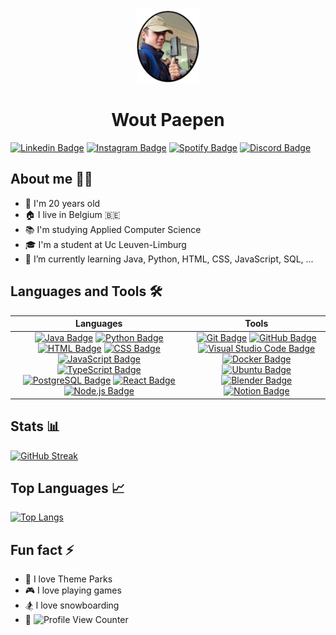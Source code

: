 
<div align="center">
    <img clip-path="circle()" src="piccas.png" width="100">
    <h1>Wout Paepen</h1>
</div>

[![Linkedin Badge](https://img.shields.io/badge/-LinkedIn-blue?style=flat&logo=Linkedin&logoColor=white)](https://www.linkedin.com/in/wout-paepen/)
[![Instagram Badge](https://img.shields.io/badge/-Instagram-purple?style=flat&logo=instagram&logoColor=white)](https://www.instagram.com/wout_paepen/)
[![Spotify Badge](https://img.shields.io/badge/-Spotify-green?style=flat&logo=spotify&logoColor=white)](https://open.spotify.com/user/eftelking?si=8a691891fd234179)
[![Discord Badge](https://img.shields.io/badge/-Discord-blue?style=flat&logo=discord&logoColor=white)](https://discord.com/users/227822834741805056)
    
    


## About me 🙋‍♂️
- 🏫 I'm 20 years old
- 🏠 I live in Belgium 🇧🇪
- 📚 I'm studying Applied Computer Science
- 🎓 I'm a student at Uc Leuven-Limburg
- 🌱 I’m currently learning Java, Python, HTML, CSS, JavaScript, SQL, ...

## Languages and Tools 🛠️
<!-- all languages in one column | all tools in one column |  -->
| Languages | Tools |
| :---: | :---: |
| [![Java Badge](https://img.shields.io/badge/-Java-007396?style=flat&logo=java&logoColor=white)](https://www.java.com/) [![Python Badge](https://img.shields.io/badge/-Python-3776AB?style=flat&logo=python&logoColor=white)](https://www.python.org/)  [![HTML Badge](https://img.shields.io/badge/-HTML-239120?style=flat&logo=html5&logoColor=white)](https://www.w3schools.com/html/) [![CSS Badge](https://img.shields.io/badge/-CSS-F05040?&style=flat&logo=css3&logoColor=white)](https://www.w3schools.com/css/) [![JavaScript Badge](https://img.shields.io/badge/-JavaScript-F7DF1E?style=flat&logo=javascript&logoColor=black)](https://www.javascript.com/) [![TypeScript Badge](https://img.shields.io/badge/-TypeScript-007ACC?style=flat&logo=typescript&logoColor=white)](https://www.typescriptlang.org/)  [![PostgreSQL Badge](https://img.shields.io/badge/-PostgreSQL-316192?style=flat&logo=postgresql&logoColor=white)](https://www.Postgres.com/) [![React Badge](https://img.shields.io/badge/-React-20232A?style=flat&logo=react&logoColor=61DAFB)](https://www.react.com/)  [![Node.js Badge](https://img.shields.io/badge/-Node.js-339933?style=flat&logo=node.js&logoColor=white)](https://www.nodejs.com/)|   [![Git Badge](https://img.shields.io/badge/-Git-F05032?style=flat&logo=git&logoColor=white)](https://www.git.com/) [![GitHub Badge](https://img.shields.io/badge/-GitHub-100000?style=flat&logo=github&logoColor=white)](https://www.github.com/) [![Visual Studio Code Badge](https://img.shields.io/badge/-Visual_Studio_Code-0078D4?style=flat&logo=visual-studio-code&logoColor=white)](https://code.visualstudio.com/) [![Docker Badge](https://img.shields.io/badge/-Docker-2CA5E0?style=flat&logo=docker&logoColor=white)](https://www.docker.io) [![Ubuntu Badge](https://img.shields.io/badge/-Ubuntu-E95420?style=flat&logo=ubuntu&logoColor=white)](https://www.ubuntu.com) [![Blender Badge](https://img.shields.io/badge/-Blender-F5792A?style=flat&logo=blender&logoColor=white)](https://blender.org) [![Notion Badge](https://img.shields.io/badge/-Notion-000000?style=flat&logo=notion&logoColor=white)](https://notion.so) |




<!-- 
[![Java Badge](https://img.shields.io/badge/-Java-007396?style=flat&logo=java&logoColor=white)](https://www.java.com/)
[![Python Badge](https://img.shields.io/badge/-Python-3776AB?style=flat&logo=python&logoColor=white)](https://www.python.org/)
[![HTML Badge](https://img.shields.io/badge/-HTML-239120?style=flat&logo=html5&logoColor=white)](https://www.w3schools.com/html/)
[![CSS Badge](https://img.shields.io/badge/-CSS-F05040?&style=flat&logo=css3&logoColor=white)](https://www.w3schools.com/css/)
[![JavaScript Badge](https://img.shields.io/badge/-JavaScript-F7DF1E?style=flat&logo=javascript&logoColor=black)](https://www.javascript.com/)
[![PostgreSQL Badge](https://img.shields.io/badge/-PostgreSQL-316192?style=flat&logo=postgresql&logoColor=white)](https://www.Postgres.com/)
[![React Badge](https://img.shields.io/badge/-React-20232A?style=flat&logo=react&logoColor=61DAFB)](https://www.react.com/)
[![Git Badge](https://img.shields.io/badge/-Git-F05032?style=flat&logo=git&logoColor=white)](https://www.git.com/)
[![GitHub Badge](https://img.shields.io/badge/-GitHub-100000?style=flat&logo=github&logoColor=white)](https://www.github.com/)
[![Visual Studio Code Badge](https://img.shields.io/badge/-Visual_Studio_Code-0078D4?style=flat&logo=visual-studio-code&logoColor=white)](https://code.visualstudio.com/)
[![Docker Badge](https://img.shields.io/badge/-Docker-2CA5E0?style=flat&logo=docker&logoColor=white)](https://www.docker.io)
[![Ubuntu Badge](https://img.shields.io/badge/-Ubuntu-E95420?style=flat&logo=ubuntu&logoColor=white)](https://www.ubuntu.com)
[![Blender Badge](https://img.shields.io/badge/-Blender-F5792A?style=flat&logo=blender&logoColor=white)](https://blender.org)
[![Notion Badge](https://img.shields.io/badge/-Notion-000000?style=flat&logo=notion&logoColor=white)](https://notion.so) -->
<!-- 
<div align="center">
<a href="https://www.java.com/">
<img src="https://img.shields.io/badge/Java-ED8B00?style=for-the-badge&logo=java&logoColor=white">
</a>
<a href="https://www.python.org/">
<img src="https://img.shields.io/badge/Python-3776AB?style=for-the-badge&logo=python&logoColor=white">
</a>
<a href="https://www.w3schools.com/html/">
<img src="https://img.shields.io/badge/HTML-239120?style=for-the-badge&logo=html5&logoColor=white">
</a>
<a href="https://www.w3schools.com/css/">
<img src="https://img.shields.io/badge/CSS-F05040?&style=for-the-badge&logo=css3&logoColor=white">
</a>
<a href="https://www.javascript.com/">
<img src="https://img.shields.io/badge/JavaScript-F7DF1E?style=for-the-badge&logo=javascript&logoColor=black">
</a>
<a href="https://www.Postgres.com/">
<img src="https://img.shields.io/badge/PostgreSQL-316192?style=for-the-badge&logo=postgresql&logoColor=white">
</a>
<a href="https://www.react.com/">
<img src="https://img.shields.io/badge/React-20232A?style=for-the-badge&logo=react&logoColor=61DAFB">
</a>
<a href="https://www.git.com/">
<img src="https://img.shields.io/badge/Git-F05032?style=for-the-badge&logo=git&logoColor=white">
</a>
<a href="https://www.github.com/">
<img src="https://img.shields.io/badge/GitHub-100000?style=for-the-badge&logo=github&logoColor=white">
</a>
<a href="https://code.visualstudio.com/">
<img src="https://img.shields.io/badge/Visual_Studio_Code-0078D4?style=for-the-badge&logo=visual-studio-code&logoColor=white">
</a>
<a href="https://www.docker.io">
<img src="https://img.shields.io/badge/Docker-2CA5E0?style=for-the-badge&logo=docker&logoColor=white">
</a>
<a href="https://www.ubuntu.com">
<img src="https://img.shields.io/badge/Ubuntu-E95420?style=for-the-badge&logo=ubuntu&logoColor=white">
</a>
<a href="https://blender.org">
<img src="https://img.shields.io/badge/Blender-F5792A?style=for-the-badge&logo=blender&logoColor=white">
</a>
<a href="https://notion.so">
<img src="https://img.shields.io/badge/Notion-000000?style=for-the-badge&logo=notion&logoColor=white">
</a> -->



## Stats 📊
[![GitHub Streak](https://streak-stats.demolab.com?user=WoutPaepenUcLL&theme=tokyonight-duo&hide_border=true&locale=nl&date_format=j%20M%5B%20Y%5D&mode=weekly)](https://git.io/streak-stats)

## Top Languages 📈
[![Top Langs](https://github-readme-stats.vercel.app/api/top-langs/?username=WoutPaepenUcLL&layout=compact&theme=github_dark_dimmed)](https://github.com/anuraghazra/github-readme-stats)

## Fun fact ⚡
- 🎢 I love Theme Parks
- 🎮 I love playing games
- 🏂 I love snowboarding
- 👀     ![Profile View Counter](https://komarev.com/ghpvc/?username=WoutPaepenUcLL)   
 



<!--
**WoutPaepenUcLL/WoutPaepenUcLL** is a ✨ _special_ ✨ repository because its `README.md` (this file) appears on your GitHub profile.

Here are some ideas to get you started:

- 🔭 I’m currently working on ...
- 🌱 I’m currently learning ...
- 👯 I’m looking to collaborate on ...
- 🤔 I’m looking for help with ...
- 💬 Ask me about ...
- 📫 How to reach me: ...
- 😄 Pronouns: ...
- ⚡ Fun fact: ...
-->
